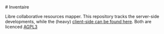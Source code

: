 # Inventaire

Libre collaborative resources mapper.
This repository tracks the server-side developments, while the (heavy) [client-side can be found here](https://github.com/maxlath/inventaire-client).
Both are licenced [AGPL3](http://www.gnu.org/licenses/agpl-3.0.html)
